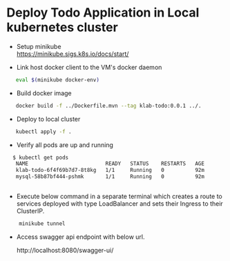 # Deploy Todo Application in Local kubernetes cluster

- Setup minikube  
    https://minikube.sigs.k8s.io/docs/start/    

 - Link host docker client to the VM's docker daemon
 
 ```bash
    eval $(minikube docker-env)
 ```
 - Build docker image
 
 ```bash
    docker build -f ../Dockerfile.mvn --tag klab-todo:0.0.1 ../.
 ```
 
 - Deploy to local cluster
 
 ```bash
    kubectl apply -f .
 ```

 - Verify all pods are up and running
 
 ```bash
   $ kubectl get pods
    NAME                         READY   STATUS    RESTARTS   AGE
    klab-todo-6f4f69b7d7-8t8kg   1/1     Running   0          92m
    mysql-58b87bf444-pshmk       1/1     Running   0          92m
    
 ```

 - Execute below command in a separate terminal which creates a route to services deployed with type LoadBalancer and sets their Ingress to their ClusterIP.

 ```bash
     minikube tunnel
 ```

 - Access swagger api endpoint with below url.
 
    http://localhost:8080/swagger-ui/
